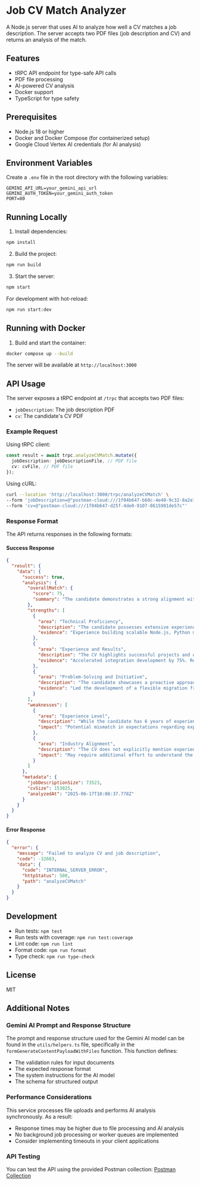 # Job CV Match Analyzer

A Node.js server that uses AI to analyze how well a CV matches a job description. The server accepts two PDF files (job description and CV) and returns an analysis of the match.

## Features

- tRPC API endpoint for type-safe API calls
- PDF file processing
- AI-powered CV analysis
- Docker support
- TypeScript for type safety

## Prerequisites

- Node.js 18 or higher
- Docker and Docker Compose (for containerized setup)
- Google Cloud Vertex AI credentials (for AI analysis)

## Environment Variables

Create a `.env` file in the root directory with the following variables:

```env
GEMINI_API_URL=your_gemini_api_url
GEMINI_AUTH_TOKEN=your_gemini_auth_token
PORT=80
```

## Running Locally

1. Install dependencies:

```bash
npm install
```

2. Build the project:

```bash
npm run build
```

3. Start the server:

```bash
npm start
```

For development with hot-reload:

```bash
npm run start:dev
```

## Running with Docker

1. Build and start the container:

```bash
docker compose up --build
```

The server will be available at `http://localhost:3000`

## API Usage

The server exposes a tRPC endpoint at `/trpc` that accepts two PDF files:

- `jobDescription`: The job description PDF
- `cv`: The candidate's CV PDF

### Example Request

Using tRPC client:

```typescript
const result = await trpc.analyzeCVMatch.mutate({
  jobDescription: jobDescriptionFile, // PDF file
  cv: cvFile, // PDF file
});
```

Using cURL:

```bash
curl --location 'http://localhost:3000/trpc/analyzeCVMatch' \
--form 'jobDescription=@"postman-cloud:///1f04b647-b60c-4e40-9c32-8a2e15c51e91"' \
--form 'cv=@"postman-cloud:///1f04b647-d25f-4de0-9107-8615981de57c"'
```

### Response Format

The API returns responses in the following formats:

#### Success Response

```json
{
  "result": {
    "data": {
      "success": true,
      "analysis": {
        "overallMatch": {
          "score": 75,
          "summary": "The candidate demonstrates a strong alignment with the job description, particularly in their experience with relevant technologies and their demonstrated ability to deliver results. There are some areas for improvement, particularly in the experience alignment and recommendations."
        },
        "strengths": [
          {
            "area": "Technical Proficiency",
            "description": "The candidate possesses extensive experience with Node.js, microservices, and various cloud technologies, which are directly relevant to the job requirements.",
            "evidence": "Experience building scalable Node.js, Python microservices, distributed systems. Experience with AWS, GCP, Kubernetes, and Docker."
          },
          {
            "area": "Experience and Results",
            "description": "The CV highlights successful projects and quantifiable achievements, such as accelerating integration development and reducing development time.",
            "evidence": "Accelerated integration development by 75%. Reduced average development time from 2 months to 10 days."
          },
          {
            "area": "Problem-Solving and Initiative",
            "description": "The candidate showcases a proactive approach to problem-solving and a willingness to take on diverse responsibilities, aligning with the 'Versatility' and 'Drive' aspects of the job description.",
            "evidence": "Led the development of a flexible migration framework. Built reusable internal libraries and tools that improved developer productivity."
          }
        ],
        "weaknesses": [
          {
            "area": "Experience Level",
            "description": "While the candidate has 6 years of experience, the job description specifies early-stage experience. The candidate may be overqualified for some aspects, yet not fully prepared to meet the demands of a startup environment.",
            "impact": "Potential mismatch in expectations regarding experience levels and potential challenges integrating with a dynamic environment."
          },
          {
            "area": "Industry Alignment",
            "description": "The CV does not explicitly mention experience in the virtual character or AI app industry.",
            "impact": "May require additional effort to understand the specific nuances and demands of the target industry."
          }
        ]
      },
      "metadata": {
        "jobDescriptionSize": 73523,
        "cvSize": 153825,
        "analyzedAt": "2025-06-17T10:08:37.778Z"
      }
    }
  }
}
```

#### Error Response

```json
{
  "error": {
    "message": "Failed to analyze CV and job description",
    "code": -32603,
    "data": {
      "code": "INTERNAL_SERVER_ERROR",
      "httpStatus": 500,
      "path": "analyzeCVMatch"
    }
  }
}
```

## Development

- Run tests: `npm test`
- Run tests with coverage: `npm run test:coverage`
- Lint code: `npm run lint`
- Format code: `npm run format`
- Type check: `npm run type-check`

## License

MIT

## Additional Notes

### Gemini AI Prompt and Response Structure

The prompt and response structure used for the Gemini AI model can be found in the `utils/helpers.ts` file, specifically in the `formGenerateContentPayloadWithFiles` function. This function defines:

- The validation rules for input documents
- The expected response format
- The system instructions for the AI model
- The schema for structured output

### Performance Considerations

This service processes file uploads and performs AI analysis synchronously. As a result:

- Response times may be higher due to file processing and AI analysis
- No background job processing or worker queues are implemented
- Consider implementing timeouts in your client applications

### API Testing

You can test the API using the provided Postman collection:
[Postman Collection](https://.postman.co/workspace/My-Workspace~f35d8989-2c86-4e5c-87e9-b28b7dd718b4/request/18575565-bc66948a-bc7f-4e60-9abf-1e70494f7f39?action=share&creator=18575565&ctx=documentation)
